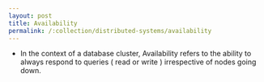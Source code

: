 ```yaml
---
layout: post
title: Availability
permalink: /:collection/distributed-systems/availability
---
```


- In the context of a database cluster, Availability refers to the ability to always respond to queries ( read or write ) irrespective of nodes going down.
